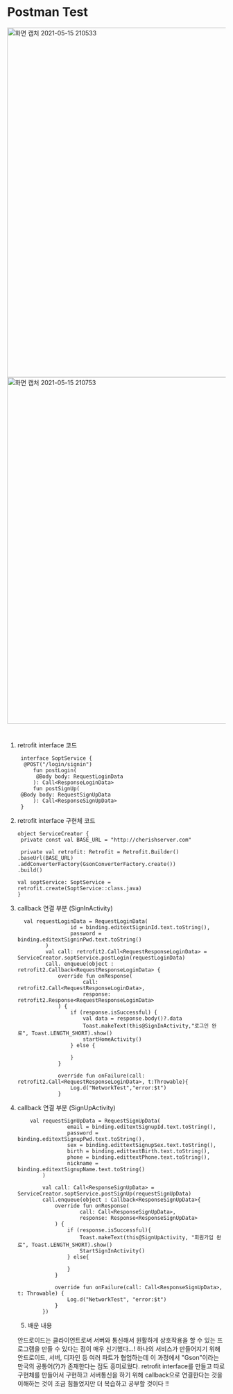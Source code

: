  # Postman Test 
<img width="806" alt="화면 캡처 2021-05-15 210533" src="https://user-images.githubusercontent.com/76424700/118394463-e2f8f380-b67f-11eb-96ef-8f078e0b5a81.png">
<img width="799" alt="화면 캡처 2021-05-15 210753" src="https://user-images.githubusercontent.com/76424700/118394465-e5f3e400-b67f-11eb-9a25-57cdc1a99aa8.png">

# 
1. retrofit interface 코드

        interface SoptService {
         @POST("/login/signin")
            fun postLogin(
             @Body body: RequestLoginData
            ): Call<ResponseLoginData>
            fun postSignUp(
        @Body body: RequestSignUpData
            ): Call<ResponseSignUpData>
        }
  
 2. retrofit interface 구현체 코드
 
        object ServiceCreator {
         private const val BASE_URL = "http://cherishserver.com"

         private val retrofit: Retrofit = Retrofit.Builder()
        .baseUrl(BASE_URL)
        .addConverterFactory(GsonConverterFactory.create())
        .build()

        val soptService: SoptService = retrofit.create(SoptService::class.java)
        }

3. callback 연결 부분 (SignInActivity)

         val requestLoginData = RequestLoginData(
                        id = binding.editextSigninId.text.toString(),
                        password = binding.editextSigninPwd.text.toString()
                )
                val call: retrofit2.Call<RequestResponseLoginData> = ServiceCreator.soptService.postLogin(requestLoginData)
                call. enqueue(object : retrofit2.Callback<RequestResponseLoginData> {
                    override fun onResponse(
                            call: retrofit2.Call<RequestResponseLoginData>,
                            response: retrofit2.Response<RequestResponseLoginData>
                    ) {
                        if (response.isSuccessful) {
                            val data = response.body()?.data
                            Toast.makeText(this@SignInActivity,"로그인 완료", Toast.LENGTH_SHORT).show()
                            startHomeActivity()
                        } else {

                        }
                    }

                    override fun onFailure(call: retrofit2.Call<RequestResponseLoginData>, t:Throwable){
                        Log.d("NetworkTest","error:$t")
                    }
            
 4. callback 연결 부분 (SignUpActivity)

            val requestSignUpData = RequestSignUpData(
                        email = binding.editextSignupId.text.toString(),
                        password = binding.editextSignupPwd.text.toString(),
                        sex = binding.edittextSignupSex.text.toString(),
                        birth = binding.edittextBirth.text.toString(),
                        phone = binding.edittextPhone.text.toString(),
                        nickname = binding.editextSignupName.text.toString()
                )

                val call: Call<ResponseSignUpData> = ServiceCreator.soptService.postSignUp(requestSignUpData)
                call.enqueue(object : Callback<ResponseSignUpData>{
                    override fun onResponse(
                            call: Call<ResponseSignUpData>,
                            response: Response<ResponseSignUpData>
                    ) {
                        if (response.isSuccessful){
                            Toast.makeText(this@SignUpActivity, "회원가입 완료", Toast.LENGTH_SHORT).show()
                            StartSignInActivity()
                        } else{

                        }
                    }

                    override fun onFailure(call: Call<ResponseSignUpData>, t: Throwable) {
                        Log.d("NetworkTest", "error:$t")
                    }
                })
    
    5. 배운 내용 
    
    안드로이드는 클라이언트로써 서버와 통신해서 원활하게 상호작용을 할 수 있는 프로그램을 만들 수 있다는 점이 매우 신기했다...! 하나의 서비스가 만들어지기 위해 안드로이드, 서버, 디자인 등 여러 파트가 협업하는데 이 과정에서 "Gson"이라는 만국의 공통어(?)가 존재한다는 점도 흥미로웠다. retrofit interface를 만들고 따로 구현체를 만들어서 구현하고 서버통신을 하기 위해 callback으로 연결한다는 것을 이해하는 것이 조금 힘들었지만 더 복습하고 공부할 것이다 !!
